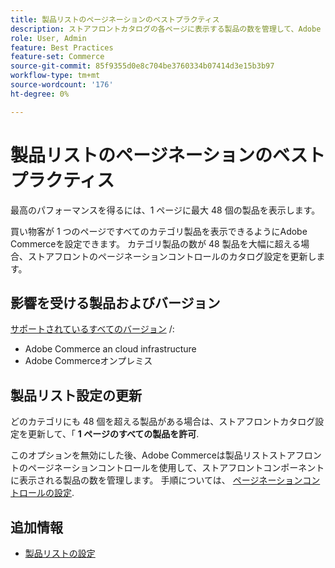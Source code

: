 ```yaml
---
title: 製品リストのページネーションのベストプラクティス
description: ストアフロントカタログの各ページに表示する製品の数を管理して、Adobe Commerceのパフォーマンスを最適化する方法について説明します。
role: User, Admin
feature: Best Practices
feature-set: Commerce
source-git-commit: 85f9355d0e8c704be3760334b07414d3e15b3b97
workflow-type: tm+mt
source-wordcount: '176'
ht-degree: 0%

---
```



# 製品リストのページネーションのベストプラクティス

最高のパフォーマンスを得るには、1 ページに最大 48 個の製品を表示します。

買い物客が 1 つのページですべてのカテゴリ製品を表示できるようにAdobe Commerceを設定できます。 カテゴリ製品の数が 48 製品を大幅に超える場合、ストアフロントのページネーションコントロールのカタログ設定を更新します。

## 影響を受ける製品およびバージョン

[サポートされているすべてのバージョン](../../../release/versions.md) /:

- Adobe Commerce an cloud infrastructure
- Adobe Commerceオンプレミス

## 製品リスト設定の更新

どのカテゴリにも 48 個を超える製品がある場合は、ストアフロントカタログ設定を更新して、「 **1 ページのすべての製品を許可**.

このオプションを無効にした後、Adobe Commerceは製品リストストアフロントのページネーションコントロールを使用して、ストアフロントコンポーネントに表示される製品の数を管理します。 手順については、 [ページネーションコントロールの設定](https://experienceleague.adobe.com/docs/commerce-admin/catalog/catalog/navigation/navigation-product-listings.html#configure-the-pagination-controls).

## 追加情報

- [製品リストの設定](https://experienceleague.adobe.com/docs/commerce-admin/catalog/catalog/navigation/navigation-product-listings.html)
